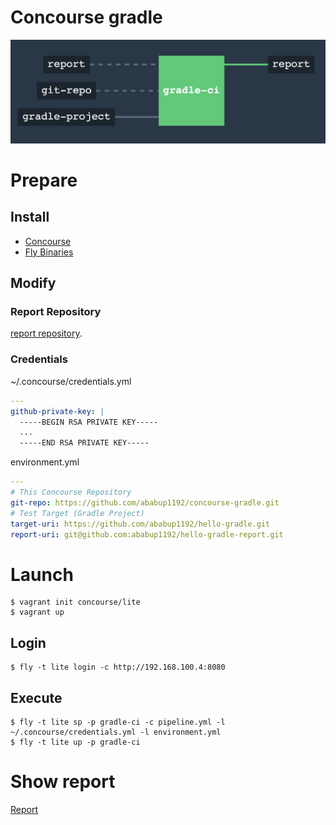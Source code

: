 # Concourse gradle

![Pipeline](https://raw.githubusercontent.com/ababup1192/concourse-gradle/master/img/pipe-image.png)

# Prepare

## Install

- [Concourse](https://concourse.ci/index.html)
- [Fly Binaries](https://concourse.ci/downloads.html)

## Modify

### Report Repository

[report repository](https://github.com/ababup1192/concourse-gradle/blob/master/pipeline.yml#L17).

### Credentials

~/.concourse/credentials.yml
```yaml
---
github-private-key: |
  -----BEGIN RSA PRIVATE KEY-----
  ...
  -----END RSA PRIVATE KEY-----
```

environment.yml

```yaml
---
# This Concourse Repository
git-repo: https://github.com/ababup1192/concourse-gradle.git
# Test Target (Gradle Project)
target-uri: https://github.com/ababup1192/hello-gradle.git
report-uri: git@github.com:ababup1192/hello-gradle-report.git
```

# Launch

```
$ vagrant init concourse/lite
$ vagrant up
```

## Login

```
$ fly -t lite login -c http://192.168.100.4:8080
```

## Execute

```
$ fly -t lite sp -p gradle-ci -c pipeline.yml -l ~/.concourse/credentials.yml -l environment.yml
$ fly -t lite up -p gradle-ci
```

# Show report

[Report](https://github.com/ababup1192/hello-gradle-report)

